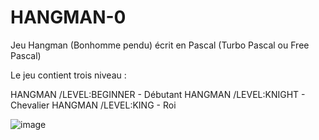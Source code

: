 # HANGMAN-0
Jeu Hangman (Bonhomme pendu) écrit en Pascal (Turbo Pascal ou Free Pascal)

Le jeu contient trois niveau : 

HANGMAN /LEVEL:BEGINNER - Débutant
HANGMAN /LEVEL:KNIGHT - Chevalier
HANGMAN /LEVEL:KING - Roi

![image](https://github.com/gladir/HANGMAN-0/assets/11842176/0dce13b4-fd9a-4bda-bc48-f8a22e5f818d)
